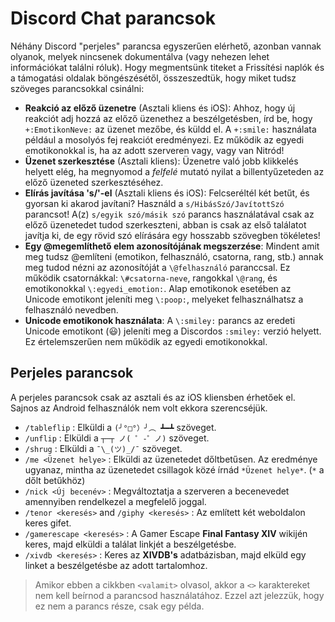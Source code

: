 <!-- TITLE: Chat parancsok -->
<!-- SUBTITLE: Az összes parancs (ideértve a nem dokumentáltakat is) leírása. -->

# Discord Chat parancsok
Néhány Discord "perjeles" parancsa egyszerűen elérhető, azonban vannak olyanok, melyek nincsenek dokumentálva (vagy nehezen lehet információkat találni róluk). Hogy megmentsünk titeket a Frissítési naplók és a támogatási oldalak böngészésétől, összeszedtük, hogy miket tudsz szöveges parancsokkal csinálni:

* **Reakció az előző üzenetre** (Asztali kliens és iOS): Ahhoz, hogy új reakciót adj hozzá az előző üzenethez a beszélgetésben, írd be, hogy `+:EmotikonNeve:` az üzenet mezőbe, és küldd el. A `+:smile:` használata például a mosolyós fej reakciót eredményezi. Ez működik az egyedi emotikonokkal is, ha az adott szerveren vagy, vagy van Nitród!
* **Üzenet szerkesztése** (Asztali kliens): Üzenetre való jobb klikkelés helyett elég, ha megnyomod a *felfelé* mutató nyilat a billentyűzeteden az előző üzeneted szerkesztéséhez.
* **Elírás javítása 's/'-el** (Asztali kliens és iOS): Felcseréltél két betűt, és gyorsan ki akarod javítani? Használd a `s/HibásSzó/JavítottSzó` parancsot! A(z) `s/egyik szó/másik szó` parancs használatával csak az előző üzenetedet tudod szerkeszteni, abban is csak az első találatot javítja ki, de egy rövid szó elírására egy hosszabb szövegben tökéletes!
* **Egy @megemlíthető elem azonosítójának megszerzése**: Mindent amit meg tudsz @említeni (emotikon, felhasználó, csatorna, rang, stb.) annak meg tudod nézni az azonosítóját a `\@felhasználó` paranccsal. Ez működik csatornákkal: `\#csatorna-neve`, rangokkal `\@rang`, és emotikonokkal `\:egyedi_emotion:`. Alap emotikonok esetében az Unicode emotikont jeleníti meg `\:poop:`, melyeket felhasználhatsz a felhasználó nevedben.
* **Unicode emotikonok használata**: A `\:smiley:` parancs az eredeti Unicode emotikont (😃) jeleníti meg a Discordos `:smiley:` verzió helyett. Ez értelemszerűen nem működik az egyedi emotikonokkal.

## Perjeles parancsok

A perjeles parancsok csak az asztali és az iOS kliensben érhetőek el. Sajnos az Android felhasználók nem volt ekkora szerencséjük.

* `/tableflip` : Elküldi a `(╯°□°）╯︵ ┻━┻` szöveget.
* `/unflip` : Elküldi a `┬─┬﻿ ノ( ゜-゜ノ)` szöveget.
* `/shrug` : Elküldi a `¯\_(ツ)_/¯` szöveget.
* `/me <Üzenet helye>` : Elküldi az üzenetedet dőltbetűsen. Az eredménye ugyanaz, mintha az üzenetedet csillagok közé írnád `*Üzenet helye*`. (`*` a dőlt betűkhöz)
* `/nick <Új becenév>` : Megváltoztatja a szerveren a becenevedet amennyiben rendelkezel a megfelelő joggal.
* `/tenor <keresés>` and `/giphy <keresés>` : Az említett két weboldalon keres gifet.
* `/gamerescape <keresés>` : A Gamer Escape **Final Fantasy XIV** wikijén keres, majd elküldi a találat linkjét a beszélgetésbe.
* `/xivdb <keresés>` : Keres az **XIVDB's** adatbázisban, majd elküld egy linket a beszélgetésbe az adott tartalomhoz.

> Amikor ebben a cikkben `<valamit>` olvasol, akkor a `<>` karaktereket nem kell beírnod a parancsod használatához. Ezzel azt jelezzük, hogy ez nem a parancs része, csak egy példa.